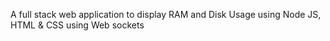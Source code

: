 A full stack web application to display RAM and Disk Usage using Node JS, HTML & CSS using Web sockets
